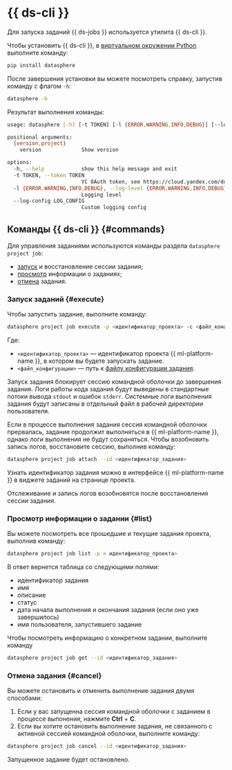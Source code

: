 # {{ ds-cli }}

Для запуска заданий {{ ds-jobs }} используется утилита {{ ds-cli }}. 

Чтобы установить {{ ds-cli }}, в [виртуальном окружении Python](https://docs.python.org/3.10/library/venv.html) выполните команду:

```python
pip install datasphere
```

После завершения установки вы можете посмотреть справку, запустив команду с флагом `-h`:

```bash
datasphere -h
```

Результат выполнения команды:

```bash
usage: datasphere [-h] [-t TOKEN] [-l {ERROR,WARNING,INFO,DEBUG}] [--log-config LOG_CONFIG] {version,project} ...

positional arguments:
  {version,project}
    version             Show version

options:
  -h, --help            show this help message and exit
  -t TOKEN, --token TOKEN
                        YC OAuth token, see https://cloud.yandex.com/docs/iam/concepts/authorization/oauth-token
  -l {ERROR,WARNING,INFO,DEBUG}, --log-level {ERROR,WARNING,INFO,DEBUG}
                        Logging level
  --log-config LOG_CONFIG
                        Custom logging config
```

## Команды {{ ds-cli }} {#commands}

Для управления заданиями используются команды раздела `datasphere project job`:
* [запуск](#execute) и восстановление сессии задания;
* [просмотр](#list) информации о заданиях;
* [отмена](#cancel) задания.

### Запуск заданий {#execute}

Чтобы запустить задание, выполните команду:
  
```bash
datasphere project job execute -p <идентификатор_проекта> -c <файл_конфигурации>
```

Где:

* `<идентификатор_проекта>` — идентификатор проекта {{ ml-platform-name }}, в котором вы будете запускать задание.
* `<файл_конфигурации>` — путь к [файлу конфигурации задания](index.md#config).

Запуск задания блокирует сессию командной оболочки до завершения задания. Логи работы кода задания будут выведены в стандартные потоки вывода `stdout` и ошибок `stderr`. Системные логи выполнения задания будут записаны в отдельный файл в рабочей директории пользователя. 
  
Если в процессе выполнения задания сессия командной оболочки прервалась, задание продолжит выполняться в {{ ml-platform-name }}, однако логи выполнения не будут сохраняться. Чтобы возобновить запись логов, восстановите сессию, выполнив команду:

```bash
datasphere project job attach --id <идентификатор_задания>
```

Узнать идентификатор задания можно в интерфейсе {{ ml-platform-name }} в виджете заданий на странице проекта. 

Отслеживание и запись логов возобновятся после восстановления сессии задания.

### Просмотр информации о задании {#list}

Вы можете посмотреть все прошедшие и текущие задания проекта, выполнив команду:

```bash
datasphere project job list -p < идентификатор_проекта>
```

В ответ вернется таблица со следующими полями:
* идентификатор задания
* имя
* описание
* статус
* дата начала выполнения и окончания задания (если оно уже завершилось)
* имя пользователя, запустившего задание

Чтобы посмотреть информацию о конкретном задании, выполните команду

```bash
datasphere project job get --id <идентификатор_задания>
```

### Отмена задания {#cancel}

Вы можете остановить и отменить выполнение задания двумя способами:

1. Если у вас запущенна сессия командной оболочки с заданием в процессе выпонения, нажмите **Ctrl** + **C**. 
1. Если вы хотите остановить выполнение задания, не связанного с активной сессией командной оболочки, выполните команду:

  ```bash
  datasphere project job cancel --id <идентификатор_задания>
  ```

Запущенное задание будет остановлено.
